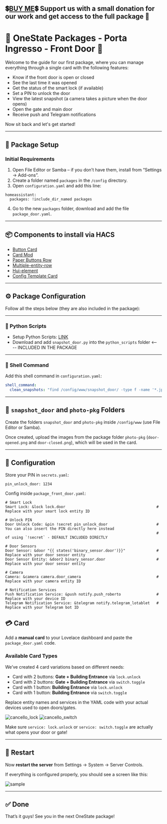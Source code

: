 ## 💲[BUY ME](https://stateforge.gumroad.com/l/PackagedoorIngresso?_gl=1*55npor*_ga*NjQxMDYzMS4xNzQ0NzE0NzIw*_ga_6LJN6D94N6*MTc0NDcxNDcxOS4xLjEuMTc0NDcxNTkzNi4wLjAuMA)💲 Support us with a small donation for our work and get access to the full package 🩷

# 🚪 OneState Packages - Porta Ingresso - Front Door 🚪

Welcome to the guide for our first package, where you can manage everything through a single card with the following features:

- Know if the front door is open or closed  
- See the last time it was opened  
- Get the status of the smart lock (if available)  
- Set a PIN to unlock the door  
- View the latest snapshot (a camera takes a picture when the door opens)  
- Open the gate and main door  
- Receive push and Telegram notifications  

Now sit back and let's get started!

---

## 🔧 Package Setup

### Initial Requirements

1. Open File Editor or Samba – if you don’t have them, install from “Settings → Add-ons”.
2. Create a folder named `packages` in the `/config` directory.
3. Open `configuration.yaml` and add this line:

```
homeassistant:
  packages: !include_dir_named packages
```

4. Go to the new `packages` folder, download and add the file `package_door.yaml`.

---

## 📦 Components to install via HACS

- [Button Card](https://github.com/custom-cards/button-card)
- [Card Mod](https://github.com/thomasloven/lovelace-card-mod) 
- [Paper Buttons Row](https://github.com/jcwillox/lovelace-paper-buttons-row)
- [Multiple-entity-row](https://github.com/benct/lovelace-multiple-entity-row)
- [Hui-element](https://github.com/thomasloven/lovelace-hui-element)
- [Config Template Card](https://github.com/iantrich/config-template-card)

---

## ⚙️ Package Configuration

Follow all the steps below (they are also included in the package):

---

### 🐍 Python Scripts

- Setup Python Scripts: [LINK](https://www.home-assistant.io/integrations/python_script/)
- Download and add `snapshot_door.py` into the `python_scripts` folder <---- INCLUDED IN THE PACKAGE

---

### 🐚 Shell Command

Add this shell command in `configuration.yaml`:

```yaml
shell_command:
  clean_snapshots: "find /config/www/snapshot_door/ -type f -name '*.jpg' -delete"
```

---

## 📁 `snapshot_door` and `photo-pkg` Folders

Create the folders `snapshot_door` and `photo-pkg` inside `/config/www` (use File Editor or Samba).

Once created, upload the images from the package folder `photo-pkg` (`door-opened.png` and `door-closed.png`), which will be used in the card.

---

## 🧠 Configuration

Store your PIN in `secrets.yaml`:

```
pin_unlock_door: 1234
```

Config inside `package_front_door.yaml`:
```
# Smart Lock
Smart Lock: &lock lock.door                                         # Replace with your smart lock entity ID

# Unlock PIN
Door Unlock Code: &pin !secret pin_unlock_door                      # You can also insert the PIN directly here instead
                                                                    # of using `!secret` - DEFAULT INCLUDED DIRECTLY

# Door Sensors
Door Sensor: &door "{{ states('binary_sensor.door')}}"              # Replace with your door sensor entity
Door Sensor Entity: &door2 binary_sensor.door                       # Replace with your door sensor entity

# Camera
Camera: &camera camera.door_camera                                  # Replace with your camera entity ID

# Notification Services
Push Notification Service: &push notify.push_roberto                # Replace with your device ID
Telegram Notification Service: &telegram notify.telegram_lotablet   # Replace with your Telegram bot ID
```

## 💳 Card

Add a **manual card** to your Lovelace dashboard and paste the `package_door.yaml` code.

### Available Card Types

We’ve created 4 card variations based on different needs:

- Card with 2 buttons: **Gate + Building Entrance** via `lock.unlock`
- Card with 2 buttons: **Gate + Building Entrance** via `switch.toggle` 
- Card with 1 button: **Building Entrance** via `lock.unlock` 
- Card with 1 button: **Building Entrance** via `switch.toggle`

Replace entity names and services in the YAML code with your actual devices used to open doors/gates.

![cancello_lock](https://github.com/OneStatePackages/ha-package-door-ingresso/blob/main/samples/cancello_lock.gif) 
![cancello_switch](https://github.com/OneStatePackages/ha-package-door-ingresso/blob/main/samples/cancello_switch.gif)

Make sure `service: lock.unlock` or `service: switch.toggle` are actually what opens your door or gate!

---

## 🔄 Restart

Now **restart the server** from Settings → System → Server Controls.

If everything is configured properly, you should see a screen like this:

![sample](https://github.com/OneStatePackages/ha-package-door-ingresso/blob/main/samples/sample.gif)

---

## ✅ Done

That’s it guys! See you in the next OneState package!
